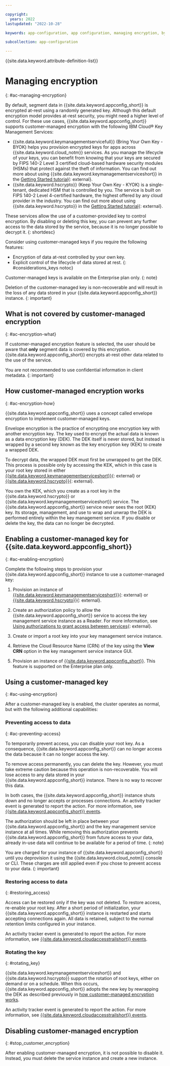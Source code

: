 ```yaml
---

copyright:
  years: 2022
lastupdated: "2022-10-28"

keywords: app-configuration, app configuration, managing encryption, byok, kyok, integrations

subcollection: app-configuration

---
```


{{site.data.keyword.attribute-definition-list}}

# Managing encryption
{: #ac-managing-encryption}

By default, segment data in {{site.data.keyword.appconfig_short}} is encrypted at-rest using a randomly generated key. Although this default encryption model provides at-rest security, you might need a higher level of control. For these use cases, {{site.data.keyword.appconfig_short}} supports customer-managed encryption with the following IBM Cloud® Key Management Services:

- {{site.data.keyword.keymanagementservicefull}} (Bring Your Own Key - BYOK) helps you provision encrypted keys for apps across {{site.data.keyword.cloud_notm}} services. As you manage the lifecycle of your keys, you can benefit from knowing that your keys are secured by FIPS 140-2 Level 3 certified cloud-based hardware security modules (HSMs) that protect against the theft of information. You can find out more about using {{site.data.keyword.keymanagementserviceshort}} in the [Getting Started tutorial](/docs/key-protect?topic=key-protect-getting-started-tutorial){: external}.
- {{site.data.keyword.hscrypto}} (Keep Your Own Key - KYOK) is a single-tenant, dedicated HSM that is controlled by you. The service is built on FIPS 140-2 Level 4-certified hardware, the highest offered by any cloud provider in the industry. You can find out more about using {{site.data.keyword.hscrypto}} in the [Getting Started tutorial](/docs/hs-crypto?topic=hs-crypto-get-started){: external}.

These services allow the use of a customer-provided key to control encryption. By disabling or deleting this key, you can prevent any further access to the data stored by the service, because it is no longer possible to decrypt it.
{: shortdesc}

Consider using customer-managed keys if you require the following features:

- Encryption of data at-rest controlled by your own key.
- Explicit control of the lifecycle of data stored at rest.
{: #considerations_keys notoc}

Customer-managed keys is available on the Enterprise plan only.
{: note}

Deletion of the customer-managed key is non-recoverable and will result in the loss of any data stored in your {{site.data.keyword.appconfig_short}} instance.
{: important}

## What is not covered by customer-managed encryption
{: #ac-encryption-what}

If customer-managed encryption feature is selected, the user should be aware that **only** segment data is covered by this encryption. {{site.data.keyword.appconfig_short}} encrypts at-rest other data related to the use of the service.

You are not recommended to use confidential information in client metadata.
{: important}

## How customer-managed encryption works
{: #ac-encryption-how}

{{site.data.keyword.appconfig_short}} uses a concept called envelope encryption to implement customer-managed keys.

Envelope encryption is the practice of encrypting one encryption key with another encryption key. The key used to encrypt the actual data is known as a data encryption key (DEK). The DEK itself is never stored, but instead is wrapped by a second key known as the key encryption key (KEK) to create a wrapped DEK.

To decrypt data, the wrapped DEK must first be unwrapped to get the DEK. This process is possible only by accessing the KEK, which in this case is your root key stored in either [{{site.data.keyword.keymanagementserviceshort}}](/docs/key-protect?topic=key-protect-about){: external} or [{{site.data.keyword.hscrypto}}](/docs/hs-crypto?topic=hs-crypto-overview){: external}.

You own the KEK, which you create as a root key in the {{site.data.keyword.hscrypto}} or {{site.data.keyword.keymanagementserviceshort}} service. The {{site.data.keyword.appconfig_short}} service never sees the root (KEK) key. Its storage, management, and use to wrap and unwrap the DEK is performed entirely within the key management service. If you disable or delete the key, the data can no longer be decrypted.

## Enabling a customer-managed key for {{site.data.keyword.appconfig_short}}
{: #ac-enabling-encryption}

Complete the following steps to provision your {{site.data.keyword.appconfig_short}} instance to use a customer-managed key:

1. Provision an instance of [{{site.data.keyword.keymanagementserviceshort}}](/docs/key-protect?topic=key-protect-provision){: external} or [{{site.data.keyword.hscrypto}}](/docs/hs-crypto?topic=hs-crypto-provision){: external}.

1. Create an authorization policy to allow the {{site.data.keyword.appconfig_short}} service to access the key management service instance as a Reader. For more information, see [Using authorizations to grant access between services](/docs/account?topic=account-serviceauth){: external}.

1. Create or import a root key into your key management service instance.

1. Retrieve the Cloud Resource Name (CRN) of the key using the **View CRN** option in the key management service instance GUI.

1. Provision an instance of [{{site.data.keyword.appconfig_short}}](/docs/app-configuration?topic=app-configuration-ac-create-an-instance). This feature is supported on the Enterprise plan only.

## Using a customer-managed key
{: #ac-using-encryption}

After a customer-managed key is enabled, the cluster operates as normal, but with the following additional capabilities:

### Preventing access to data
{: #ac-preventing-access}

To temporarily prevent access, you can disable your root key. As a consequence, {{site.data.keyword.appconfig_short}} can no longer access the data because it can no longer access the key.

To remove access permanently, you can delete the key. However, you must take extreme caution because this operation is non-recoverable. You will lose access to any data stored in your {{site.data.keyword.appconfig_short}} instance. There is no way to recover this data.

In both cases, the {{site.data.keyword.appconfig_short}} instance shuts down and no longer accepts or processes connections. An activity tracker event is generated to report the action. For more information, see [{{site.data.keyword.appconfig_short}} events](/docs/app-configuration?topic=app-configuration-ac-at_events).

The authorization should be left in place between your {{site.data.keyword.appconfig_short}} and the key management service instance at all times. While removing this authorization prevents {{site.data.keyword.appconfig_short}} from future access to your data, already in-use data will continue to be available for a period of time.
{: note}

You are charged for your instance of {{site.data.keyword.appconfig_short}} until you deprovision it using the {{site.data.keyword.cloud_notm}} console or CLI. These charges are still applied even if you chose to prevent access to your data.
{: important}

### Restoring access to data
{: #restoring_access}

Access can be restored only if the key was not deleted. To restore access, re-enable your root key. After a short period of initialization, your {{site.data.keyword.appconfig_short}} instance is restarted and starts accepting connections again. All data is retained, subject to the normal retention limits configured in your instance.

An activity tracker event is generated to report the action. For more information, see [{{site.data.keyword.cloudaccesstrailshort}} events](/docs/app-configuration?topic=app-configuration-ac-at_events).

### Rotating the key
{: #rotating_key}

{{site.data.keyword.keymanagementserviceshort}} and {{site.data.keyword.hscrypto}} support the rotation of root keys, either on demand or on a schedule. When this occurs, {{site.data.keyword.appconfig_short}} adopts the new key by rewrapping the DEK as described previously in [how customer-managed encryption works](#ac-encryption-how).

An activity tracker event is generated to report the action. For more information, see [{{site.data.keyword.cloudaccesstrailshort}} events](/docs/app-configuration?topic=app-configuration-ac-at_events).

## Disabling customer-managed encryption
{: #stop_customer_encryption}

After enabling customer-managed encryption, it is not possible to disable it. Instead, you must delete the service instance and create a new instance.

